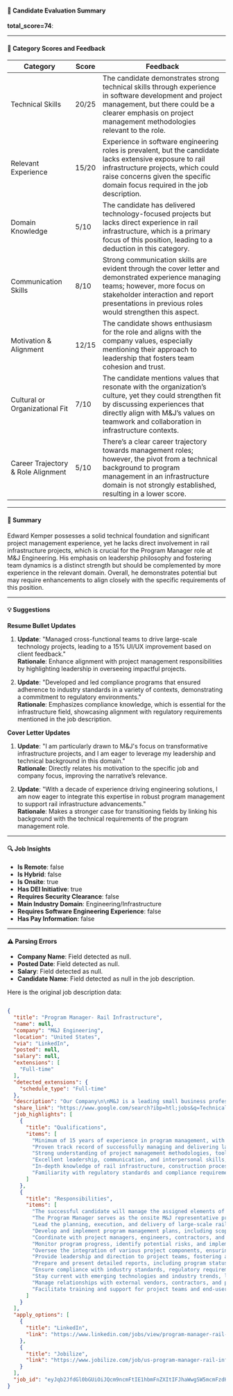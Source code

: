 #### 📄 Candidate Evaluation Summary
**total_score=74**:  

---

#### 🎯 Category Scores and Feedback

| Category                               | Score   | Feedback                                                                                                                                                                                      |
|----------------------------------------|---------|-----------------------------------------------------------------------------------------------------------------------------------------------------------------------------------------------|
| Technical Skills                       | 20/25   | The candidate demonstrates strong technical skills through experience in software development and project management, but there could be a clearer emphasis on project management methodologies relevant to the role.                                                                 |
| Relevant Experience                    | 15/20   | Experience in software engineering roles is prevalent, but the candidate lacks extensive exposure to rail infrastructure projects, which could raise concerns given the specific domain focus required in the job description.                                               |
| Domain Knowledge                       | 5/10    | The candidate has delivered technology-focused projects but lacks direct experience in rail infrastructure, which is a primary focus of this position, leading to a deduction in this category.                                     |
| Communication Skills                   | 8/10    | Strong communication skills are evident through the cover letter and demonstrated experience managing teams; however, more focus on stakeholder interaction and report presentations in previous roles would strengthen this aspect. |
| Motivation & Alignment                 | 12/15   | The candidate shows enthusiasm for the role and aligns with the company values, especially mentioning their approach to leadership that fosters team cohesion and trust.                                        |
| Cultural or Organizational Fit         | 7/10    | The candidate mentions values that resonate with the organization’s culture, yet they could strengthen fit by discussing experiences that directly align with M&J’s values on teamwork and collaboration in infrastructure contexts.                              |
| Career Trajectory & Role Alignment     | 5/10    | There’s a clear career trajectory towards management roles; however, the pivot from a technical background to program management in an infrastructure domain is not strongly established, resulting in a lower score.       |

---

#### 🧾 Summary
Edward Kemper possesses a solid technical foundation and significant project management experience, yet he lacks direct involvement in rail infrastructure projects, which is crucial for the Program Manager role at M&J Engineering. His emphasis on leadership philosophy and fostering team dynamics is a distinct strength but should be complemented by more experience in the relevant domain. Overall, he demonstrates potential but may require enhancements to align closely with the specific requirements of this position.

---

#### 💡 Suggestions

**Resume Bullet Updates**  
1. **Update**: "Managed cross-functional teams to drive large-scale technology projects, leading to a 15% UI/UX improvement based on client feedback."  
   **Rationale**: Enhance alignment with project management responsibilities by highlighting leadership in overseeing impactful projects.

2. **Update**: "Developed and led compliance programs that ensured adherence to industry standards in a variety of contexts, demonstrating a commitment to regulatory environments."  
   **Rationale**: Emphasizes compliance knowledge, which is essential for the infrastructure field, showcasing alignment with regulatory requirements mentioned in the job description.

**Cover Letter Updates**  
1. **Update**: "I am particularly drawn to M&J's focus on transformative infrastructure projects, and I am eager to leverage my leadership and technical background in this domain."  
   **Rationale**: Directly relates his motivation to the specific job and company focus, improving the narrative’s relevance.

2. **Update**: "With a decade of experience driving engineering solutions, I am now eager to integrate this expertise in robust program management to support rail infrastructure advancements."  
   **Rationale**: Makes a stronger case for transitioning fields by linking his background with the technical requirements of the program management role.

---

#### 🔍 Job Insights
- **Is Remote**: false  
- **Is Hybrid**: false  
- **Is Onsite**: true  
- **Has DEI Initiative**: true  
- **Requires Security Clearance**: false  
- **Main Industry Domain**: Engineering/Infrastructure  
- **Requires Software Engineering Experience**: false  
- **Has Pay Information**: false  

---

#### ⚠️ Parsing Errors
- **Company Name**: Field detected as null.
- **Posted Date**: Field detected as null.
- **Salary**: Field detected as null.
- **Candidate Name**: Field detected as null in the job description.

Here is the original job description data:

```json

{
  "title": "Program Manager- Rail Infrastructure",
  "name": null,
  "company": "M&J Engineering",
  "location": "United States",
  "via": "LinkedIn",
  "posted": null,
  "salary": null,
  "extensions": [
    "Full-time"
  ],
  "detected_extensions": {
    "schedule_type": "Full-time"
  },
  "description": "Our Company\n\nM&J is a leading small business professional engineering services firm with offices throughout the Eastern Seaboard and over 300 professionals nationwide. What sets us apart from our competitors is our people. At M&J, we seek out exceptional talent and strive to deliver the highest quality of services to our clients. Whether you are an experienced professional or a new graduate, you will have the chance to collaborate with the best and brightest minds, and work on innovative and complex projects at the forefront of our industry.\n\nOur Mid-Atlantic Regional Office\n\nM&J\u2019s Mid-Atlantic Regional Office based in Arlington, VA is committed to technical excellence and customer satisfaction in each of the sectors we serve - Federal, International, State and Technology (FIST).\n\nM&J is hiring! Our focus is meeting the continued need for transformational infrastructure renewal in our local communities throughout the Mid-Atlantic Region and internationally. We continue to expand our Arlington, VA and international presence with various opportunities in engineering and construction services. We also invite those who have served in our military to consider M&J when transitioning, as we strongly value the qualities of loyalty, discipline, commitment to excellence, teamwork, integrity, problem solving, caring, and entrepreneurship.\n\nJob Description\n\nM&J is currently seeking an Program Manager assigned to our Arlington, VA office, who will be working onsite at our project in Washington, DC. For this position, the successful candidate will work on our client site for up to five years with the potential for follow-on work in the Washington D.C. metropolitan area. The successful candidate will manage the assigned elements of a rail infrastructure project\n\nOverview\n\nThe Program Manager serves as the onsite M&J representative providing construction project oversight in support of a Federal construction project in the Washington DC area.\n\nResponsibilities\n\u2022 Lead the planning, execution, and delivery of large-scale rail infrastructure programs, ensuring alignment with strategic goals and objectives.\n\u2022 Develop and implement program management plans, including scope, budget, timeline, and resource allocation.\n\u2022 Coordinate with project managers, engineers, contractors, and other stakeholders to define program requirements and develop detailed project plans.\n\u2022 Monitor program progress, identify potential risks, and implement mitigation strategies to ensure successful delivery.\n\u2022 Oversee the integration of various project components, ensuring seamless functionality and alignment with overall program goals.\n\u2022 Provide leadership and direction to project teams, fostering a collaborative and high-performance work environment.\n\u2022 Prepare and present detailed reports, including program status, financials, and risk assessments, to senior management and stakeholders.\n\u2022 Ensure compliance with industry standards, regulatory requirements, and company policies related to rail infrastructure projects.\n\u2022 Stay current with emerging technologies and industry trends, leveraging innovative solutions to enhance program outcomes.\n\u2022 Manage relationships with external vendors, contractors, and partners, ensuring effective collaboration and delivery of services.\n\u2022 Facilitate training and support for project teams and end-users to ensure optimal project execution.\n\nRequired Skills & Experience\n\u2022 Bachelor\u2019s degree in Engineering, Project Management, Construction Management, or a related field; Master\u2019s degree preferred.\n\u2022 Minimum of 15 years of experience in program management, with significant experience in large rail infrastructure projects.\n\u2022 Proven track record of successfully managing and delivering large-scale infrastructure programs.\n\u2022 Strong understanding of project management methodologies, tools, and best practices.\n\u2022 Excellent leadership, communication, and interpersonal skills, with the ability to collaborate effectively with diverse teams and stakeholders.\n\u2022 In-depth knowledge of rail infrastructure, construction processes, and relevant technologies.\n\u2022 Familiarity with regulatory standards and compliance requirements related to rail infrastructure projects.\n\u2022 Professional certifications such as PMP, PgMP, or relevant industry-specific certifications are highly desirable. .",
  "share_link": "https://www.google.com/search?ibp=htl;jobs&q=Technical+Project+Manager&htidocid=g1qnJqSgprv0cfCLAAAAAA%3D%3D&hl=en-US&shndl=37&shmd=H4sIAAAAAAAA_xXMsQrCQAwAUFz7CU6ZHIT2RHCxs4iFgijOJT3j9eSalOQK_Rg_Vl3e-IrPqqivKkFxhBYZA2kJN4wJLvxStKyzz7MSlNBID0aofgBhOIuEROt6yHmyo3NmqQqWMUdfeRmdMPWyuLf09qezAZWmhJm6_WG3VBOHLbSbBk4cIhNp5ACR4cEx0xPuv4nsC9F-EgSfAAAA&shmds=v1_AQbUm96xE3AE69tsIEHNrYynEuzSqrCMf73MzSbvoYKDVreIhw&source=sh/x/job/li/m1/1#fpstate=tldetail&htivrt=jobs&htiq=Technical+Project+Manager&htidocid=g1qnJqSgprv0cfCLAAAAAA%3D%3D",
  "job_highlights": [
    {
      "title": "Qualifications",
      "items": [
        "Minimum of 15 years of experience in program management, with significant experience in large rail infrastructure projects",
        "Proven track record of successfully managing and delivering large-scale infrastructure programs",
        "Strong understanding of project management methodologies, tools, and best practices",
        "Excellent leadership, communication, and interpersonal skills, with the ability to collaborate effectively with diverse teams and stakeholders",
        "In-depth knowledge of rail infrastructure, construction processes, and relevant technologies",
        "Familiarity with regulatory standards and compliance requirements related to rail infrastructure projects"
      ]
    },
    {
      "title": "Responsibilities",
      "items": [
        "The successful candidate will manage the assigned elements of a rail infrastructure project",
        "The Program Manager serves as the onsite M&J representative providing construction project oversight in support of a Federal construction project in the Washington DC area",
        "Lead the planning, execution, and delivery of large-scale rail infrastructure programs, ensuring alignment with strategic goals and objectives",
        "Develop and implement program management plans, including scope, budget, timeline, and resource allocation",
        "Coordinate with project managers, engineers, contractors, and other stakeholders to define program requirements and develop detailed project plans",
        "Monitor program progress, identify potential risks, and implement mitigation strategies to ensure successful delivery",
        "Oversee the integration of various project components, ensuring seamless functionality and alignment with overall program goals",
        "Provide leadership and direction to project teams, fostering a collaborative and high-performance work environment",
        "Prepare and present detailed reports, including program status, financials, and risk assessments, to senior management and stakeholders",
        "Ensure compliance with industry standards, regulatory requirements, and company policies related to rail infrastructure projects",
        "Stay current with emerging technologies and industry trends, leveraging innovative solutions to enhance program outcomes",
        "Manage relationships with external vendors, contractors, and partners, ensuring effective collaboration and delivery of services",
        "Facilitate training and support for project teams and end-users to ensure optimal project execution"
      ]
    }
  ],
  "apply_options": [
    {
      "title": "LinkedIn",
      "link": "https://www.linkedin.com/jobs/view/program-manager-rail-infrastructure-at-m-j-engineering-4091839040?utm_campaign=google_jobs_apply&utm_source=google_jobs_apply&utm_medium=organic"
    },
    {
      "title": "Jobilize",
      "link": "https://www.jobilize.com/job/us-program-manager-rail-infrastructure-m-j-engineering-hiring-now?utm_campaign=google_jobs_apply&utm_source=google_jobs_apply&utm_medium=organic"
    }
  ],
  "job_id": "eyJqb2JfdGl0bGUiOiJQcm9ncmFtIE1hbmFnZXItIFJhaWwgSW5mcmFzdHJ1Y3R1cmUiLCJjb21wYW55X25hbWUiOiJNXHUwMDI2SiBFbmdpbmVlcmluZyIsImFkZHJlc3NfY2l0eSI6IlVuaXRlZCBTdGF0ZXMiLCJodGlkb2NpZCI6ImcxcW5KcVNncHJ2MGNmQ0xBQUFBQUE9PSIsInV1bGUiOiJ3K0NBSVFJQ0lOVlc1cGRHVmtJRk4wWVhSbGN3In0="
}